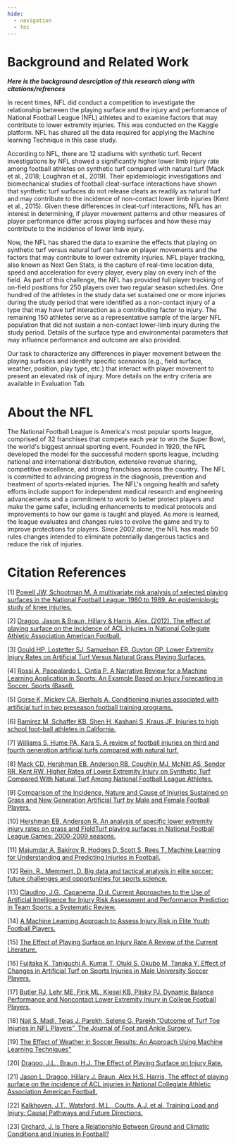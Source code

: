 ```yaml
---
hide:
  - navigation
  - toc
---
```


# Background and Related Work

__*Here is the background desrciption of this research along with citations/refrences*__

In recent times, NFL did conduct a competition to investigate the relationship between the playing surface and the injury and performance of National Football League (NFL) athletes and to examine factors that may contribute to lower extremity injuries. This was conducted on the Kaggle platform. NFL has shared all the data required for applying the Machine learning Technique in this case study. 

According to NFL, there are 12 stadiums with synthetic turf. Recent investigations by NFL showed a significantly higher lower limb injury rate among football athletes on synthetic turf compared with natural turf (Mack et al., 2018; Loughran et al., 2019). Their epidemiologic investigations and biomechanical studies of football cleat-surface interactions have shown that synthetic turf surfaces do not release cleats as readily as natural turf and may contribute to the incidence of non-contact lower limb injuries (Kent et al., 2015). Given these differences in cleat-turf interactions, NFL has an interest in determining, if player movement patterns and other measures of player performance differ across playing surfaces and how these may contribute to the incidence of lower limb injury.

Now, the NFL has shared the data to examine the effects that playing on synthetic turf versus natural turf can have on player movements and the factors that may contribute to lower extremity injuries. NFL player tracking, also known as Next Gen Stats, is the capture of real-time location data, speed and acceleration for every player, every play on every inch of the field. As part of this challenge, the NFL has provided full player tracking of on-field positions for 250 players over two regular season schedules. One hundred of the athletes in the study data set sustained one or more injuries during the study period that were identified as a non-contact injury of a type that may have turf interaction as a contributing factor to injury. The remaining 150 athletes serve as a representative sample of the larger NFL population that did not sustain a non-contact lower-limb injury during the study period. Details of the surface type and environmental parameters that may influence performance and outcome are also provided.

Our task to characterize any differences in player movement between the playing surfaces and identify specific scenarios (e.g., field surface, weather, position, play type, etc.) that interact with player movement to present an elevated risk of injury. More details on the entry criteria are available in Evaluation Tab.


# About the NFL

The National Football League is America's most popular sports league, comprised of 32 franchises that compete each year to win the Super Bowl, the world's biggest annual sporting event. Founded in 1920, the NFL developed the model for the successful modern sports league, including national and international distribution, extensive revenue sharing, competitive excellence, and strong franchises across the country.
The NFL is committed to advancing progress in the diagnosis, prevention and treatment of sports-related injuries. The NFL's ongoing health and safety efforts include support for independent medical research and engineering advancements and a commitment to work to better protect players and make the game safer, including enhancements to medical protocols and improvements to how our game is taught and played.
As more is learned, the league evaluates and changes rules to evolve the game and try to improve protections for players. Since 2002 alone, the NFL has made 50 rules changes intended to eliminate potentially dangerous tactics and reduce the risk of injuries.

# Citation References
[1] [Powell JW, Schootman M. A multivariate risk analysis of selected playing surfaces in the National Football League: 1980 to 1989. An epidemiologic study of knee injuries.](https://pubmed.ncbi.nlm.nih.gov/1456362/)

[2] [Dragoo, Jason & Braun, Hillary & Harris, Alex. (2012). The effect of playing surface on the incidence of ACL injuries in National Collegiate Athletic Association American Football.](https://pubmed.ncbi.nlm.nih.gov/22920310/)

[3] [Gould HP, Lostetter SJ, Samuelson ER, Guyton GP. Lower Extremity Injury Rates on Artificial Turf Versus Natural Grass Playing Surfaces.](https://pubmed.ncbi.nlm.nih.gov/35593739/)

[4] [Rossi A, Pappalardo L, Cintia P. A Narrative Review for a Machine Learning Application in Sports: An Example Based on Injury Forecasting in Soccer. Sports (Basel).](https://pubmed.ncbi.nlm.nih.gov/35050970/)

[5] [Gorse K, Mickey CA, Bierhals A. Conditioning injuries associated with artiﬁcial turf in two preseason football training programs.](https://www.ncbi.nlm.nih.gov/pmc/articles/PMC1320345/)

[6] [Ramirez M, Schaffer KB, Shen H, Kashani S, Kraus JF. Injuries to high school foot-ball athletes in California.](https://pubmed.ncbi.nlm.nih.gov/16493176/)
 
[7] [Williams S, Hume PA, Kara S. A review of football injuries on third and fourth generation artificial turfs compared with natural turf.](https://pubmed.ncbi.nlm.nih.gov/21985213/)

[8] [Mack CD, Hershman EB, Anderson RB, Coughlin MJ, McNitt AS, Sendor RR, Kent RW. Higher Rates of Lower Extremity Injury on Synthetic Turf Compared With Natural Turf Among National Football League Athletes. ](https://pubmed.ncbi.nlm.nih.gov/30452873/)

[9] [Comparison of the Incidence, Nature and Cause of Injuries Sustained on Grass and New Generation Artificial Turf by Male and Female Football Players.](https://pubmed.ncbi.nlm.nih.gov/17646246/)

[10] [Hershman EB, Anderson R. An analysis of specific lower extremity injury rates on grass and FieldTurf playing surfaces in National Football League Games: 2000-2009 seasons.](https://pubmed.ncbi.nlm.nih.gov/22972855/)

[11] [Majumdar A, Bakirov R, Hodges D, Scott S, Rees T. Machine Learning for Understanding and Predicting Injuries in Football.](https://sportsmedicine-open.springeropen.com/articles/10.1186/s40798-022-00465-4)

[12] [ Rein, R., Memmert, D. Big data and tactical analysis in elite soccer: future challenges and opportunities for sports science.](https://springerplus.springeropen.com/articles/10.1186/s40064-016-3108-2)

[13] [Claudino, J.G., Capanema, D.d. Current Approaches to the Use of Artificial Intelligence for Injury Risk Assessment and Performance Prediction in Team Sports: a Systematic Review.](https://sportsmedicine-open.springeropen.com/articles/10.1186/s40798-019-0202-3)

[14] [A Machine Learning Approach to Assess Injury Risk in Elite Youth Football Players. ](https://pubmed.ncbi.nlm.nih.gov/32079917/)

[15] [The Effect of Playing Surface on Injury Rate A Review of the Current Literature.](https://pubmed.ncbi.nlm.nih.gov/20942512/#:~:text=Many%20peer%2Dreviewed%20studies%20cite,surfaces%20appears%20to%20be%20comparable.)

[16] [Fujitaka K, Taniguchi A, Kumai T, Otuki S, Okubo M, Tanaka Y. Effect of Changes in Artificial Turf on Sports Injuries in Male University Soccer Players.](https://pubmed.ncbi.nlm.nih.gov/28812040/)
 
[17] [Butler RJ, Lehr ME, Fink ML, Kiesel KB, Plisky PJ. Dynamic Balance Performance and Noncontact Lower Extremity Injury in College Football Players.](https://www.ncbi.nlm.nih.gov/pmc/articles/PMC3752196/)
  
[18] [Naji S. Madi, Tejas J. Parekh, Selene G. Parekh,”Outcome of Turf Toe Injuries in NFL Players”, The Journal of Foot and Ankle Surgery.](https://www.sciencedirect.com/science/article/abs/pii/S1067251622001557)
 
[19] [The Effect of Weather in Soccer Results: An Approach Using Machine Learning Techniques"](https://www.researchgate.net/publication/345782298_The_Effect_of_Weather_in_Soccer_Results_An_Approach_Using_Machine_Learning_Techniques)
 
[20] [ Dragoo, J.L., Braun, H.J. The Effect of Playing Surface on Injury Rate.](https://doi.org/10.2165/11535910-000000000-00000)

[21] [Jason L. Dragoo, Hillary J. Braun, Alex H.S. Harris, The effect of playing surface on the incidence of ACL injuries in National Collegiate Athletic Association American Football.](https://www.sciencedirect.com/science/article/pii/S0968016012001305)

[22] [Kalkhoven, J.T., Watsford, M.L., Coutts, A.J. et al. Training Load and Injury: Causal Pathways and Future Directions.](https://doi.org/10.1007/s40279-020-01413-6)
 
 
[23] [Orchard, J. Is There a Relationship Between Ground and Climatic Conditions and Injuries in Football?](https://doi.org/10.2165/00007256-200232070-00002)